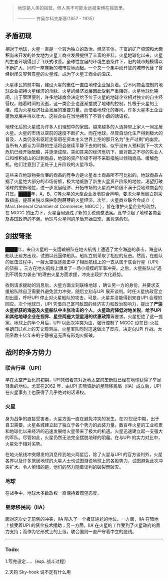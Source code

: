 > 地球是人类的摇篮，但人类不可能永远被束缚在摇篮里。
> 
> ———— 齐奥尔科夫斯基(1857 - 1935)

## 矛盾初现

相对于地球，火星一直是一个较为独立的政治、经济实体。丰富的矿产资源和大面积尚未开发的处女地为火星工商业发展提供了丰富的养料。火星地球化以来，火星的生态环境得到了飞跃式改善。全球性宜居的环境生态条件下，旧的城市规模得以不断扩大，同时一座座新的城市拔地而起。一个又一个集中而开放的城市代替了曾经封闭又寥若晨星的火星城，成为了火星工商业的温床。

火星移民的前中期，建设火星的重任一直由地球企业担负着。受不同商会控制的地球企业把持火星经济的命脉，火星的经济发展因此受到严重阻碍。火星地球化期间，出于管理便利，许多地球商会决定给予位于火星的地球企业相对独立的自主经营权。随着时间的流逝，这一类企业也逐渐摆脱了地球的控制，扎根于火星的土壤，成为火星经济社会发展的重要力量。而借着地球化的春风，许多火星本土企业蓬勃发展并得以壮大。这些企业在当地拥有了不容小觑的话语权。

地球化后的火星成为许多人们理想中的家园。越来越多的人选择带上家人一同定居火星。火星的市场以空前的速度不断扩大。而在地球，尽管自动化生产得到极大的普及，人类仍没有驱赶走徘徊在资本主义世界上空的那只名为"生产过剩"的幽灵。当所有人都认为平静的生活将会继续平静下去的时候，似乎没有人预料到下一次大危机已经开始酝酿，并逐渐成型。突如其来的经济危机下，面对数之不尽的失业人口和堆积成山的过剩商品，地球的资产阶级不得不采取措施以倾销商品、缓解危机。他们注意到了正处于上升阶段的火星市场。

这些来自地球物美价廉的商品的竞争力是火星本土商品所不可比拟的。地球商品占据了火星绝大部分的市场份额，极大地威胁了新生火星资产阶级的地位。渴望打破地球的垄断地位，进一步发展经济、开拓市场的火星资产阶级不满于受地球商会的打压。████年，A、B、C等火星的大型企业发表联合声明，要求火星当局立刻采取措施，提高关税以保护刚刚萌芽的火星经济。次年，火星商业联合会成立（ Mars General Chamber of Commerce, MGCC ），旨在维护火星企业的利益。在 MGCC 的压力下，火星当局通过了新的关税调整法案。此举引起了地球各商会及各国政府的不满。地球与火星间的矛盾开始显现，且愈演愈烈。

## 剑拔弩张

████年，来自火星的一支运输船队在地火航线上遭遇了太空海盗的袭击。海盗从船队正前方出现，试图以此逼停船队。船队立刻采取了相应的反击。然而，在船队的反击过程中，一艘太空驱逐舰击中了相反航线上的一支从属于联合行星（UPI）的货船 。三方在地火航线上爆发了一场小规模的军事冲突。之后，火星船队以“遇到不明势力袭击”的理由火星方面求援，冲突出现扩大化趋势。

收到请求援助的消息后，火星方面立刻联络地球 ，确认另一方的身份，并要求支援船队除自卫需要外避免武力冲突，随后立刻与UPI 展开谈判。时任火星执政官立刻出面，呼吁UPI 停止对火星船队的攻击。可是，火星并没能得到来自UPI 合理的回应。次个地球日，UPI 凭借自己富可敌国的经济实力和政治影响力，提出了**严惩火星抓获的海盗及火星船队中主张攻击的个人**，**火星政府降低对地关税**，**给予UPI 和其他地球企业在视界、星空两座大型星港的优惠政策**等要求。火星拒绝了这一提案。地球上的半个月后，UPI 以此次冲突为由，强行控制了 MGCC 设在日-火拉格朗日L1点上的天文观测站。火星军队同时迅速做出了反应，决定向UPI 作战。太阳系数十亿年来的宁静被这无声有形炮火撕破。

## 战时的多方势力
### 联合行星（UPI）

早在太空产业化的初期，UPI凭借着其对近地太空的垄断就已经在地球获得了举足轻重的地位。尤其在2062 年，由UPI 实际资助的星际移民局（IIA）成立后，UPI 在火星事务上也获得了几乎绝对的话语权。

### 火星

身为战争的直接受害者，火星方面一直在避免冲突的发生。在22世纪中期，出于自卫需要，火星各城建立起了独立于各个势力的武装力量。数百年火星的工业积累和地球化以来经济的迅速发展给火星带来了极大的机遇。火星迅速建立起一支强大的军队。尽管如此，火星仍然无法完全摆脱地球的阴霾。在与UPI 的实力对比中，火星处于相对劣势。

在地火航线冲突爆发的消息传到地火两星后，除了火星与UPI 的官方谈判外，火星各界以及许多旅居地球的火星人士也试图游说地球上的各股势力，试图避免此次冲突扩大。令人惋惜的是，他们的努力随着谈判的破裂而破灭。

###  地球

在战争中，地球大多数政权一直保持着观望态度。

### 星际移民局（IIA）

面对这次史无前例的冲突，IIA 陷入了一个极其尴尬的地位。一方面，IIA 在暗地上接受着UPI 的资金技术援助；另一方面，IIA 在火星的工作受到了火星政府的鼎力支持；而作为它形式上的上级，联合国则一直严守着中立的底线。

***
### Todo:
1.写完设定.....（esp. 战斗过程）

2.天钩 Sky-hook 说不定有什么用
